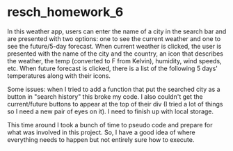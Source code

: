 # resch_homework_6


In this weather app, users can enter the name of a city in the search bar and are presented with two options: one to see the current weather and one to see the future/5-day forecast. 
When current weather is clicked, the user is presented with the name of the city and the country, an icon that describes the weather, the temp (converted to F from Kelvin), humidity, wind speeds, etc. When future forecast is clicked, there is a list of the following 5 days' temperatures along with their icons. 


Some issues: when I tried to add a function that put the searched city as a button in "search history" this broke my code. 
I also couldn't get the current/future buttons to appear at the top of their div (I tried a lot of things so I need a new pair of eyes on it). 
I need to finish up with local storage. 

This time around I took a bunch of time to pseudo code and prepare for what was involved in this project. So, I have a good idea of where everything needs to happen but not entirely sure how to execute. 